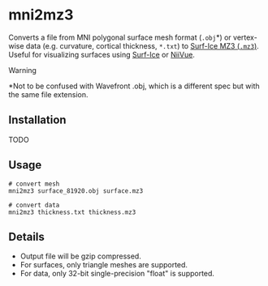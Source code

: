 # mni2mz3

Converts a file from MNI polygonal surface mesh format (`.obj`\*) or
vertex-wise data (e.g. curvature, cortical thickness, `*.txt`)
to [Surf-Ice MZ3 (`.mz3`)](https://github.com/neurolabusc/surf-ice/tree/master/mz3).
Useful for visualizing surfaces using [Surf-Ice](https://github.com/neurolabusc/surf-ice) or [NiiVue](https://github.com/niivue/niivue).

> [!WARNING]
> \*Not to be confused with Wavefront .obj, which is a different spec but with the same file extension.

## Installation

TODO

## Usage

```shell
# convert mesh
mni2mz3 surface_81920.obj surface.mz3

# convert data
mni2mz3 thickness.txt thickness.mz3
```

## Details

- Output file will be gzip compressed.
- For surfaces, only triangle meshes are supported.
- For data, only 32-bit single-precision "float" is supported.
